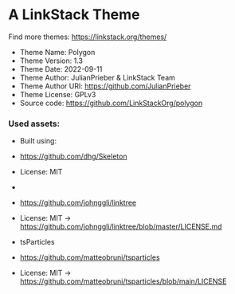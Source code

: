 # A LinkStack Theme
Find more themes: https://linkstack.org/themes/
                                                                                                                                                                         
*	Theme Name: Polygon
*	Theme Version: 1.3
*	Theme Date: 2022-09-11
*	Theme Author: JulianPrieber & LinkStack Team
*	Theme Author URI: https://github.com/JulianPrieber
*	Theme License: GPLv3
*	Source code: https://github.com/LinkStackOrg/polygon


### Used assets:
* Built using:
* https://github.com/dhg/Skeleton
* License: MIT

*
* https://github.com/johnggli/linktree
* License: MIT -> https://github.com/johnggli/linktree/blob/master/LICENSE.md


* tsParticles
* https://github.com/matteobruni/tsparticles
* License: MIT -> https://github.com/matteobruni/tsparticles/blob/main/LICENSE
